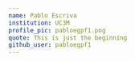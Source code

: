 ```yaml
---
name: Pablo Escriva
institution: UC3M
profile_pic: pabloegpf1.png
quote: This is just the beginning
github_user: pabloegpf1
---
```

